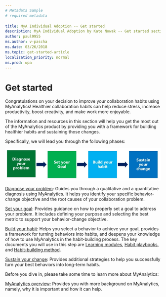 ```yaml
---
# Metadata Sample
# required metadata

title: MyA Individual Adoption -- Get started
description: MyA Individual Adoption by Kate Nowak -- Get started section
author: paul9955
ms.author: v-pascha
ms.date: 03/26/2018
ms.topic: get-started-article
localization_priority: normal 
ms.prod: wpa
---
```


# Get started
Congratulations on your decision to improve your collaboration habits using MyAnalytics! Healthier collaboration habits can help reduce stress, increase productivity, boost creativity, and make work more enjoyable.

The information and resources in this section will help you get the most out of the MyAnalytics product by providing you with a framework for building healthier habits and sustaining those changes. 

Specifically, we will lead you through the following phases:

<img src="../../../Images/Adopt-indiv-0.PNG" alt="MyAnalytics change steps">

[Diagnose your problem](Indiv-adopt-diagnose.md): Guides you through a qualitative and a quantitative diagnosis using MyAnalytics. It helps you identify your specific behavior-change objective and the root causes of your collaboration problem.

[Set your goal](Indiv-adopt-set-goals.md): Provides guidance on how to properly set a goal to address your problem. It includes defining your purpose and selecting the best metric to support your behavior-change objective.

[Build your habit](Indiv-adopt-develop-habits.md): Helps you select a behavior to achieve your goal, provides a framework for turning behaviors into habits, and deepens your knowledge of how to use MyAnalytics in the habit-building process. The key documents you will use in this step are [Learning modules](Adopt-Learning-modules.md), [Habit playbooks](Adopt-Habit-playbooks.md), and [Habit-building method](Adopt-Habit-building-method.md).

[Sustain your change](Indiv-adopt-sustain-change.md): Provides additional strategies to help you successfully turn your best behaviors into long-term habits.

Before you dive in, please take some time to learn more about MyAnalytics:

[MyAnalytics overview](https://sway.com/K5EOvoLYrGUil5H1?ref=Link): Provides you with more background on MyAnalytics, namely, why it is important and how it can help.

<!--
REVIVE THIS AFTER GETTING LINK TO POSTED VIDEO! 
MyAnalytics product demo video: This provides you with a detailed tour of the MyAnalytics dashboard and Outlook add-in.
CHANGE THIS!
-->

<!-- REVIVE THIS PARAGRAPH AFTER ADDING LINK! 
Throughout your journey, don’t forget you can visit [add link] to find the definitions of MyAnalytics terms and metrics.
CHANGE THIS!
-->
